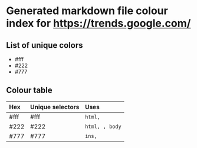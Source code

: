 # Generated markdown file colour index for https://trends.google.com/

## List of unique colors

- #fff
- #222
- #777

## Colour table

| Hex | Unique selectors | Uses |
| :--------------------------------------- | :--------------------------------------- | :--------------------------------------- |
| #fff | #fff | `html, ` |
| #222 | #222 | `html, , body` |
| #777 | #777 | `ins, ` |
